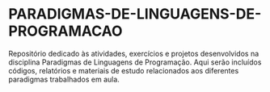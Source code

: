 # PARADIGMAS-DE-LINGUAGENS-DE-PROGRAMACAO
Repositório dedicado às atividades, exercícios e projetos desenvolvidos na disciplina Paradigmas de Linguagens de Programação. Aqui serão incluídos códigos, relatórios e materiais de estudo relacionados aos diferentes paradigmas trabalhados em aula. 
